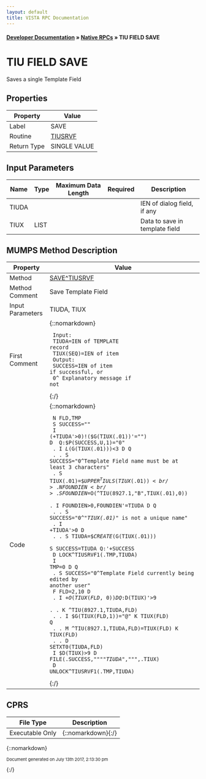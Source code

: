 ```yaml
---
layout: default
title: VISTA RPC Documentation
---
```


#### [Developer Documentation](../index) &#187; [Native RPCs](TableOfContents) &#187; TIU FIELD SAVE<br/>
# TIU FIELD SAVE

Saves a single Template Field

## Properties

Property | Value
--- | ---
Label | SAVE
Routine | [TIUSRVF](http://code.osehra.org/dox/Routine_TIUSRVF_source.html)
Return Type | SINGLE VALUE


## Input Parameters

Name | Type | Maximum Data Length | Required | Description
--- | --- | --- | --- | ---
TIUDA |  |  |  | IEN of dialog field, if any
TIUX | LIST |  |  | Data to save in template field



## MUMPS Method Description

Property | Value
--- | ---
Method | [SAVE^TIUSRVF](http://code.osehra.org/dox/Routine_TIUSRVF_source.html)
Method Comment | Save Template Field
Input Parameters | TIUDA, TIUX
First Comment | {::nomarkdown}<pre><code> Input:<br/>   TIUDA=IEN of TEMPLATE record<br/>   TIUX(SEQ)=IEN of item<br/> Output:<br/>   SUCCESS=IEN of item if successful, or<br/>           0^ Explanatory message if not</code></pre>{:/}
Code | {::nomarkdown}<pre><code> N FLD,TMP<br/> S SUCCESS=""<br/> I (+TIUDA'>0)!($G(TIUX(.01))'="") D  Q:$P(SUCCESS,U,1)="0"<br/> . I $L($G(TIUX(.01)))<3 D  Q<br/> . . S SUCCESS="0^Template Field name must be at least 3 characters"<br/> . S TIUX(.01)=$$UPPER^TIULS(TIUX(.01))<br/> . N FOUNDIEN<br/> . S FOUNDIEN=$O(^TIU(8927.1,"B",TIUX(.01),0))<br/> . I FOUNDIEN>0,FOUNDIEN'=TIUDA D  Q<br/> . . S SUCCESS="0^"_TIUX(.01)_" is not a unique name"<br/> . I +TIUDA'>0 D<br/> . . S TIUDA=$$CREATE($G(TIUX(.01)))<br/> S SUCCESS=TIUDA Q:'+SUCCESS<br/> D LOCK^TIUSRVF1(.TMP,TIUDA)<br/> I TMP=0 D  Q<br/> . S SUCCESS="0^Template Field currently being edited by another user"<br/> F FLD=2,10 D<br/> . I +$O(TIUX(FLD,0)) D  Q:$D(TIUX)'>9<br/> . . K ^TIU(8927.1,TIUDA,FLD)<br/> . . I $G(TIUX(FLD,1))="@" K TIUX(FLD) Q<br/> . . M ^TIU(8927.1,TIUDA,FLD)=TIUX(FLD) K TIUX(FLD)<br/> . . D SETXT0(TIUDA,FLD)<br/> I $D(TIUX)>9 D FILE(.SUCCESS,""""_TIUDA_",""",.TIUX)<br/> D UNLOCK^TIUSRVF1(.TMP,TIUDA)</code></pre>{:/}



## CPRS

File Type | Description
--- | ---
Executable Only | {::nomarkdown}{:/}

{::nomarkdown} <br/><p style="font-size: 11px">Document generated on July 13th 2017, 2:13:30 pm</p>{:/}